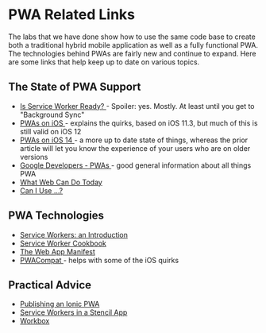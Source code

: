 # PWA Related Links

The labs that we have done show how to use the same code base to create both a traditional hybrid mobile application as well as a fully functional PWA. The technologies behind PWAs are fairly new and continue to expand. Here are some links that help keep up to date on various topics.

## The State of PWA Support

- <a href="https://jakearchibald.github.io/isserviceworkerready/" target="_blank">
    Is Service Worker Ready?
  </a> - Spoiler: yes. Mostly. At least until you get to "Background Sync"
- <a href="https://medium.com/@firt/progressive-web-apps-on-ios-are-here-d00430dee3a7" target="_blank">
    PWAs on iOS
  </a> - explains the quirks, based on iOS 11.3, but much of this is still valid on iOS 12
- <a href="https://firt.dev/ios-14" target="_blank">
    PWAs on iOS 14
  </a> - a more up to date state of things, whereas the prior article will let you know the experience of your users who
  are on older versions
- <a href="https://developers.google.com/web/progressive-web-apps/" target="_blank">
    Google Developers - PWAs
  </a> - good general information about all things PWA
- <a href="https://whatwebcando.today/" target="_blank">
    What Web Can Do Today
  </a>
- <a href="https://caniuse.com/" target="_blank">
    Can I Use ...?
  </a>

## PWA Technologies

- <a href="https://developers.google.com/web/fundamentals/primers/service-workers/" target="_blank">
    Service Workers: an Introduction
  </a>
- <a href="https://serviceworke.rs/" target="_blank">
    Service Worker Cookbook
  </a>
- <a href="https://developers.google.com/web/fundamentals/web-app-manifest/" target="_blank">
    The Web App Manifest
  </a>
- <a href="https://developers.google.com/web/updates/2018/07/pwacompat" target="_blank">
    PWACompat
  </a> - helps with some of the iOS quirks

## Practical Advice

- <a href="https://ionicframework.com/docs/publishing/progressive-web-app" target="_blank">
    Publishing an Ionic PWA
  </a>
- <a href="https://stenciljs.com/docs/service-workers/" target="_blank">
    Service Workers in a Stencil App
  </a>
- <a href="https://developers.google.com/web/tools/workbox/" target="_blank">
    Workbox
  </a>
